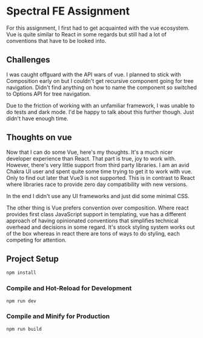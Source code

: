 # Spectral FE Assignment

For this assignment, I first had to get acquainted with the vue ecosystem.
Vue is quite similar to React in some regards but still had a lot of conventions that have to be looked into.

## Challenges

I was caught offguard with the API wars of vue. I planned to stick with Composition early on but I couldn't get recursive component going for tree navigation.
Didn't find anything on how to name the component so switched to Options API for tree navigation.

Due to the friction of working with an unfamiliar framework, I was unable to do tests and dark mode. I'd be happy to talk about this further though.
Just didn't have enough time.

## Thoughts on vue

Now that I can do some Vue, here's my thoughts.
It's a much nicer developer experience than React. That part is true, joy to work with.
However, there's very little support from third party libraries.
I am an  avid Chakra UI user and spent quite some time trying to get it to work with vue. Only to find out later that Vue3 is not supported.
This is in contrast to React where libraries race to provide zero day compatibility with new versions.

In the end I didn't use any UI frameworks and just did some minimal CSS.

The other thing is Vue prefers convention over composition. Where react provides first class JavaScript support in templating, vue has a different approach of having opinionated conventions that simplifies technical overhead and decisions in some regard. It's stock styling system works out of the box whereas in react there are tons of ways to do styling, each competing for attention.

## Project Setup

```sh
npm install
```

### Compile and Hot-Reload for Development

```sh
npm run dev
```

### Compile and Minify for Production

```sh
npm run build
```
